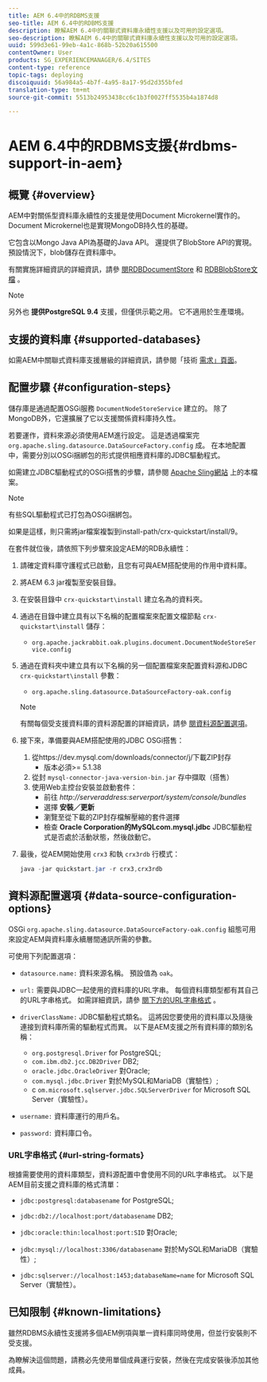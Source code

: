 ```yaml
---
title: AEM 6.4中的RDBMS支援
seo-title: AEM 6.4中的RDBMS支援
description: 瞭解AEM 6.4中的關聯式資料庫永續性支援以及可用的設定選項。
seo-description: 瞭解AEM 6.4中的關聯式資料庫永續性支援以及可用的設定選項。
uuid: 599d3e61-99eb-4a1c-868b-52b20a615500
contentOwner: User
products: SG_EXPERIENCEMANAGER/6.4/SITES
content-type: reference
topic-tags: deploying
discoiquuid: 56a984a5-4b7f-4a95-8a17-95d2d355bfed
translation-type: tm+mt
source-git-commit: 5513b24953438cc6c1b3f0027ff5535b4a1874d8

---
```



# AEM 6.4中的RDBMS支援{#rdbms-support-in-aem}

## 概覽 {#overview}

AEM中對關係型資料庫永續性的支援是使用Document Microkernel實作的。 Document Microkernel也是實現MongoDB持久性的基礎。

它包含以Mongo Java API為基礎的Java API。 還提供了BlobStore API的實現。 預設情況下，blob儲存在資料庫中。

有關實施詳細資訊的詳細資訊，請參 [閱RDBDocumentStore](https://jackrabbit.apache.org/oak/docs/apidocs/org/apache/jackrabbit/oak/plugins/document/rdb/RDBDocumentStore.html) 和 [RDBBlobStore文檔](https://jackrabbit.apache.org/oak/docs/apidocs/org/apache/jackrabbit/oak/plugins/document/rdb/RDBBlobStore.html) 。

>[!NOTE]
>
>另外也 **提供PostgreSQL 9.4** 支援，但僅供示範之用。 它不適用於生產環境。

## 支援的資料庫 {#supported-databases}

如需AEM中關聯式資料庫支援層級的詳細資訊，請參閱「技術 [需求」頁面](/help/sites-deploying/technical-requirements.md)。

## 配置步驟 {#configuration-steps}

儲存庫是通過配置OSGi服務 `DocumentNodeStoreService` 建立的。 除了MongoDB外，它還擴展了它以支援關係資料庫持久性。

若要運作，資料來源必須使用AEM進行設定。 這是透過檔案完 `org.apache.sling.datasource.DataSourceFactory.config` 成。 在本地配置中，需要分別以OSGi捆綁包的形式提供相應資料庫的JDBC驅動程式。

如需建立JDBC驅動程式的OSGi搭售的步驟，請參閱 [Apache Sling網站](https://wiki.eclipse.org/Create_and_Export_MySQL_JDBC_driver_bundle) 上的本檔案。

>[!NOTE]
>
>有些SQL驅動程式已打包為OSGi捆綁包。
>
>如果是這樣，則只需將jar檔案複製到install-path/crx-quickstart/install/9。

在套件就位後，請依照下列步驟來設定AEM的RDB永續性：

1. 請確定資料庫守護程式已啟動，且您有可與AEM搭配使用的作用中資料庫。
1. 將AEM 6.3 jar複製至安裝目錄。
1. 在安裝目錄中 `crx-quickstart\install` 建立名為的資料夾。
1. 通過在目錄中建立具有以下名稱的配置檔案來配置文檔節點 `crx-quickstart\install` 儲存：

   * `org.apache.jackrabbit.oak.plugins.document.DocumentNodeStoreService.config`

1. 通過在資料夾中建立具有以下名稱的另一個配置檔案來配置資料源和JDBC `crx-quickstart\install` 參數：

   * `org.apache.sling.datasource.DataSourceFactory-oak.config`
   >[!NOTE]
   >
   >有關每個受支援資料庫的資料源配置的詳細資訊，請參 [閱資料源配置選項](/help/sites-deploying/rdbms-support-in-aem.md#data-source-configuration-options)。

1. 接下來，準備要與AEM搭配使用的JDBC OSGi搭售：

   1. 從https://dev.mysql.com/downloads/connector/j/下載ZIP封存
      * 版本必須>= 5.1.38
   1. 從封 `mysql-connector-java-version-bin.jar` 存中擷取（搭售）
   1. 使用Web主控台安裝並啟動套件：
      * 前往 *http://serveraddress:serverport/system/console/bundles*
      * 選擇 **安裝／更新**
      * 瀏覽至從下載的ZIP封存檔解壓縮的套件選擇
      * 檢查 **Oracle Corporation的MySQLcom.mysql.jdbc** JDBC驅動程式是否處於活動狀態，然後啟動它。

1. 最後，從AEM開始使用 `crx3` 和執 `crx3rdb` 行模式：

   ```java
   java -jar quickstart.jar -r crx3,crx3rdb
   ```

## 資料源配置選項 {#data-source-configuration-options}

OSGi `org.apache.sling.datasource.DataSourceFactory-oak.config` 組態可用來設定AEM與資料庫永續層間通訊所需的參數。

可使用下列配置選項：

* `datasource.name:` 資料來源名稱。 預設值為 `oak`。

* `url:` 需要與JDBC一起使用的資料庫的URL字串。 每個資料庫類型都有其自己的URL字串格式。 如需詳細資訊，請參 [閱下方的URL字串格式](/help/sites-deploying/rdbms-support-in-aem.md#url-string-formats) 。

* `driverClassName:` JDBC驅動程式類名。 這將因您要使用的資料庫以及隨後連接到資料庫所需的驅動程式而異。 以下是AEM支援之所有資料庫的類別名稱：

   * `org.postgresql.Driver` for PostgreSQL;
   * `com.ibm.db2.jcc.DB2Driver` DB2;
   * `oracle.jdbc.OracleDriver` 對Oracle;
   * `com.mysql.jdbc.Driver` 對於MySQL和MariaDB（實驗性）;
   * c `om.microsoft.sqlserver.jdbc.SQLServerDriver` for Microsoft SQL Server（實驗性）。

* `username:` 資料庫運行的用戶名。

* `password:` 資料庫口令。

### URL字串格式 {#url-string-formats}

根據需要使用的資料庫類型，資料源配置中會使用不同的URL字串格式。 以下是AEM目前支援之資料庫的格式清單：

* `jdbc:postgresql:databasename` for PostgreSQL;

* `jdbc:db2://localhost:port/databasename` DB2;
* `jdbc:oracle:thin:localhost:port:SID` 對Oracle;
* `jdbc:mysql://localhost:3306/databasename` 對於MySQL和MariaDB（實驗性）;

* `jdbc:sqlserver://localhost:1453;databaseName=name` for Microsoft SQL Server（實驗性）。

## 已知限制 {#known-limitations}

雖然RDBMS永續性支援將多個AEM例項與單一資料庫同時使用，但並行安裝則不受支援。

為瞭解決這個問題，請務必先使用單個成員運行安裝，然後在完成安裝後添加其他成員。

